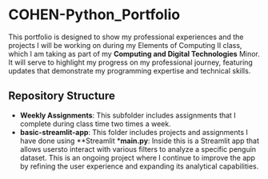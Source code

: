 # COHEN-Python_Portfolio

 
This portfolio is designed to show my professional experiences and the projects I will be working on during my Elements of Computing II class, which I am taking as part of my **Computing and Digital Technologies** Minor. It will serve to highlight my progress on my professional journey, featuring updates that demonstrate my programming expertise and technical skills.

## Repository Structure
* **Weekly Assignments**: This subfolder includes assignments that I complete during class time two times a week.
* **basic-streamlit-app**: This folder includes projects and assignments I have done using **Streamlit
  ***main.py**: Inside this is a Streamlit app that allows usersto interact with various filters to analyze a specific penguin dataset. This is an ongoing project where I continue    to improve the app by refining the user experience and expanding its analytical capabilities.



